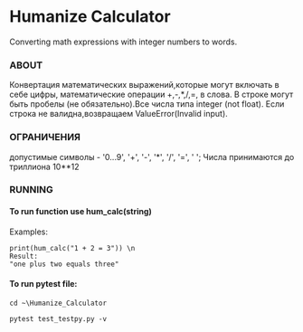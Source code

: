 # Humanize Calculator
Converting math expressions with integer numbers to words.

### ABOUT

Конвертация математических выражений,которые могут включать в себе цифры, математические операции +,-,*,/,=, в слова.
В строке могут быть пробелы (не обязательно).Все числа типа integer (not float).
Если строка не валидна,возвращаем ValueError(Invalid input).

### ОГРАНИЧЕНИЯ
допустимые символы - '0...9', '+', '-', '*', '/', '=', ' ';
Числа принимаются до триллиона 10**12

### RUNNING

#### To run function use hum_calc(string)
Examples: 
```
print(hum_calc("1 + 2 = 3")) \n
Result: 
"one plus two equals three"
```

#### To run pytest file:
```
cd ~\Humanize_Calculator
```
```
pytest test_testpy.py -v
```
